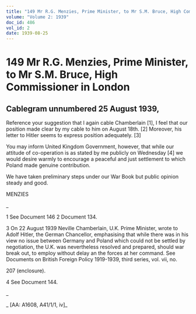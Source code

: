 ```yaml
---
title: "149 Mr R.G. Menzies, Prime Minister, to Mr S.M. Bruce, High Commissioner in London"
volume: "Volume 2: 1939"
doc_id: 486
vol_id: 2
date: 1939-08-25
---
```


# 149 Mr R.G. Menzies, Prime Minister, to Mr S.M. Bruce, High Commissioner in London

## Cablegram unnumbered 25 August 1939,

Reference your suggestion that I again cable Chamberlain [1], I feel that our position made clear by my cable to him on August 18th. [2] Moreover, his letter to Hitler seems to express position adequately. [3]

You may inform United Kingdom Government, however, that while our attitude of co-operation is as stated by me publicly on Wednesday [4] we would desire warmly to encourage a peaceful and just settlement to which Poland made genuine contribution.

We have taken preliminary steps under our War Book but public opinion steady and good.

MENZIES

_

1 See Document 146 2 Document 134.

3 On 22 August 1939 Neville Chamberlain, U.K. Prime Minister, wrote to Adolf Hitler, the German Chancellor, emphasising that while there was in his view no issue between Germany and Poland which could not be settled by negotiation, the U.K. was nevertheless resolved and prepared, should war break out, to employ without delay an the forces at her command. See Documents on British Foreign Policy 1919-1939, third series, vol. vii, no.

207 (enclosure).

4 See Document 144.

_

_ [AA: A1608, A41/1/1, iv]_

